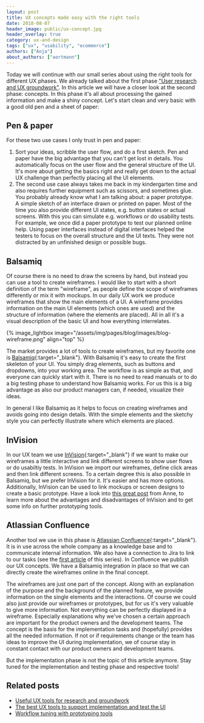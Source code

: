 ```yaml
---
layout: post
title: UX concepts made easy with the right tools
date: 2018-08-07
header_image: public/ux-concept.jpg
header_overlay: true
category: ux-and-design
tags: ["ux", "usability", "ecommerce"]
authors: ["Anja"]
about_authors: ["aortmann"]
---
```


Today we will continue with our small series about using the right tools for different UX phases.
We already talked about the first phase ["User research and UX groundwork"](/blog/ux-and-design/useful-ux-tools-for-research-and-groundwork/).
In this article we will have a closer look at the second phase: concepts.
In this phase it's all about processing the gained information and make a shiny concept.
Let's start clean and very basic with a good old pen and a sheet of paper:

## Pen & paper

For these two use cases I only trust in pen and paper:

1. Sort your ideas, scribble the user flow, and do a first sketch.
Pen and paper have the big advantage that you can't get lost in details.
You automatically focus on the user flow and the general structure of the UI.
It's more about getting the basics right and really get down to the actual UX challenge than perfectly placing all the UI elements.
2. The second use case always takes me back in my kindergarten time and also requires further equipment such as scissors, and sometimes glue.
You probably already know what I am talking about: a paper prototype.
A simple sketch of an interface drawn or printed on paper.
Most of the time you also provide different UI states, e.g. button states or actual screens. With this you can simulate e.g. workflows or do usability tests.
For example, we once did a paper prototype to test our planned online help.
Using paper interfaces instead of digital interfaces helped the testers to focus on the overall structure and the UI texts.
They were not distracted by an unfinished design or possible bugs.

## Balsamiq

Of course there is no need to draw the screens by hand, but instead you can use a tool to create wireframes.
I would like to start with a short definition of the term "wireframe", as people define the scope of wireframes differently or mix it with mockups.
In our daily UX work we produce wireframes that show the main elements of a UI.
A wireframe provides information on the main UI elements (which ones are used) and the structure of information (where the elements are placed).
All in all it's a visual description of the basic UI and how everything interrelates.

{% image_lightbox image="/assets/img/pages/blog/images/blog-wireframe.png" align="top" %}

The market provides a lot of tools to create wireframes, but my favorite one is [Balsamiq](https://balsamiq.com/){:target="_blank"}.
With Balsamiq it's easy to create the first skeleton of your UI.
You simply drag elements, such as buttons and dropdowns, into your working area.
The workflow is as simple as that, and everyone can quickly start with it.
There is no need to read manuals or to do a big testing phase to understand how Balsamiq works.
For us this is a big advantage as also our product managers can, if needed, visualize their ideas.

In general I like Balsamiq as it helps to focus on creating wireframes and avoids going into design details.
With the simple elements and the sketchy style you can perfectly illustrate where which elements are placed.

## InVision

In our UX team we use [InVision](https://www.invisionapp.com/){:target="_blank"} if we want to make our wireframes a little interactive and link different screens to show user flows or do usabiltiy tests.
In InVision we import our wireframes, define click areas and then link different screens.
To a certain degree this is also possible in Balsamiq, but we prefer InVision for it.
It's easier and has more options. Additionally, InVision can be used to link mockups or screen designs to create a basic prototype.
Have a look into [this great post](/blog/methods-and-tools/workflow-tuning-with-prototyping-tools/) from Anne, to learn more about the advantages and disadvantages of InVision and to get some info on further prototyping tools.  

## Atlassian Confluence

Another tool we use in this phase is [Atlassian Confluence](https://www.atlassian.com/software/confluence){:target="_blank"}.
It is in use across the whole company as a knowledge base and to communicate internal information.
We also have a connection to Jira to link to our tasks (see the [first article](/blog/ux-and-design/useful-ux-tools-for-research-and-groundwork/) of this series).
In Confluence we publish our UX concepts.
We have a Balsamiq integration in place so that we can directly create the wireframes online in the final concept.

The wireframes are just one part of the concept.
Along with an explanation of the purpose and the background of the planned feature, we provide information on the single elements and the interactions.
Of course we could also just provide our wireframes or prototypes, but for us it's very valuable to give more information. Not everything can be perfectly displayed in a wireframe.
Especially explanations why we've chosen a certain approach are important for the product owners and the development teams.
The concept is the basis for the implementation tasks and (hopefully) provides all the needed information.
If not or if requirements change or the team has ideas to improve the UI during implementation, we of course stay in constant contact with our product owners and development teams.

But the implementation phase is not the topic of this article anymore.
Stay tuned for the implementation and testing phase and respective tools!

## Related posts

* [Useful UX tools for research and groundwork](/blog/ux-and-design/useful-ux-tools-for-research-and-groundwork/)
* [The best UX tools to support implementation and test the UI](/blog/ux-and-design/the-best-ux-tools-to-support-implementation-and-test-the-ui/)
* [Workflow tuning with prototyping tools](/blog/methods-and-tools/workflow-tuning-with-prototyping-tools/)
